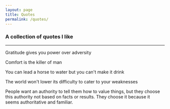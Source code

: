 ```yaml
---
layout: page
title: Quotes
permalink: /quotes/
---
```


### A collection of quotes I like

---

Gratitude gives you power over adversity

Comfort is the killer of man

You can lead a horse to water but you can't make it drink

The world won't lower its difficulty to cater to your weaknesses

People want an authority to tell them how to value things, but they choose this authority not based on facts or results. They choose it because it seems authoritative and familiar.
